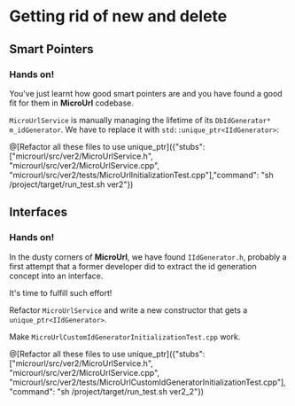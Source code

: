 # Getting rid of new and delete

## Smart Pointers

### Hands on!

You've just learnt how good smart pointers are and you have found a good fit for them in **MicroUrl** codebase.

`MicroUrlService` is manually managing the lifetime of its `DbIdGenerator* m_idGenerator`. We have to replace it with `std::unique_ptr<IIdGenerator>`:

@[Refactor all these files to use unique_ptr]({"stubs": ["microurl/src/ver2/MicroUrlService.h", "microurl/src/ver2/MicroUrlService.cpp", "microurl/src/ver2/tests/MicroUrlInitializationTest.cpp"],"command": "sh /project/target/run_test.sh ver2"})

## Interfaces

### Hands on!

In the dusty corners of **MicroUrl**, we have found `IIdGenerator.h`, probably a first attempt that a former developer did to extract the id generation concept into an interface.

It's time to fulfill such effort!

Refactor `MicroUrlService` and write a new constructor that gets a `unique_ptr<IIdGenerator>`.

Make `MicroUrlCustomIdGeneratorInitializationTest.cpp` work.

@[Refactor all these files to use unique_ptr]({"stubs": ["microurl/src/ver2/MicroUrlService.h", "microurl/src/ver2/MicroUrlService.cpp", "microurl/src/ver2/tests/MicroUrlCustomIdGeneratorInitializationTest.cpp"],"command": "sh /project/target/run_test.sh ver2_2"})